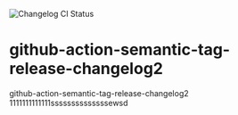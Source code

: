 ![Changelog CI Status](https://github.com/bakuppus/github-action-semantic-tag-release-changelog2/workflows/Changelog%20CI/badge.svg)

# github-action-semantic-tag-release-changelog2
github-action-semantic-tag-release-changelog2
1111111111111ssssssssssssssewsd